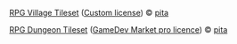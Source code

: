 [RPG Village Tileset](https://pita.itch.io/rpg-village-tileset) ([Custom license](https://docs.google.com/document/d/e/2PACX-1vTwxNx7U55Hl15pk6A2QRoq_Ep8wUcfxonbXzSlytjV-I8unsb_003XpH0TRshgFp9MKVvNwkqVsGIJ/pub)) © [pita](https://pita.itch.io)

[RPG Dungeon Tileset](https://pita.itch.io/rpg-dungeon-tileset) ([GameDev Market pro licence](https://www.gamedevmarket.net/terms-conditions/#pro-licence)) © [pita](https://pita.itch.io)

